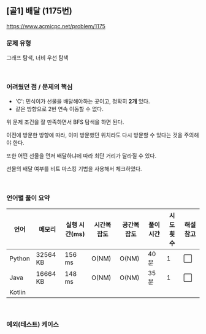 ## [골1] 배달 (1175번)

https://www.acmicpc.net/problem/1175

### 문제 유형

그래프 탐색, 너비 우선 탐색

<br>

### 어려웠던 점 / 문제의 핵심

- 'C': 민식이가 선물을 배달해야하는 곳이고, 정확히 **2개** 있다.
- 같은 방향으로 2번 연속 이동할 수 없다.

위 문제 조건을 잘 만족하면서 BFS 탐색을 하면 된다.

이전에 방문한 방향에 따라, 이미 방문했던 위치라도 다시 방문할 수 있다는 것을 주의해야 한다.

또한 어떤 선물을 먼저 배달하냐에 따라 최단 거리가 달라질 수 있다.

선물의 배달 여부를 비트 마스킹 기법을 사용해서 체크하였다.

<br>

### 언어별 풀이 요약

| 언어   | 메모리   | 실행 시간(ms) | 시간복잡도 | 공간복잡도 | 풀이 시간 | 시도 횟수 | 해설 참고            |
| ------ | -------- | ------------- | ---------- | ---------- | --------- | --------- | -------------------- |
| Python | 32564 KB | 156 ms        | O(NM)      | O(NM)      | 40분      | 1         | :white_large_square: |
| Java   | 16664 KB | 148 ms        | O(NM)      | O(NM)      | 35분      | 1         | :white_large_square: |
| Kotlin |          |               |            |            |           |           |                      |

<br>

### 예외(테스트) 케이스

```
```

